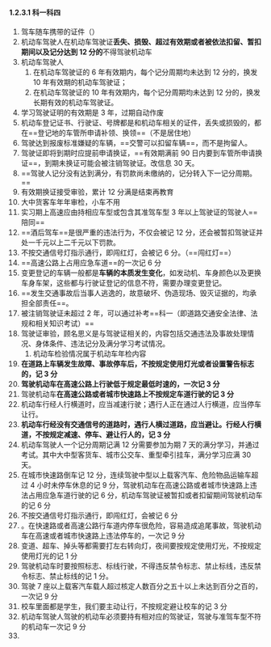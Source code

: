 #### 1.2.3.1 科一科四
1. 驾车随车携带的证件（）
2. 机动车驾驶人在机动车驾驶证**丢失、损毁、超过有效期或者被依法扣留、暂扣期间以及记分达到 12 分的**不得驾驶机动车
3. 机动车驾驶人
	1. 在机动车驾驶证的 6 年有效期内，每个记分周期均未达到 12 分的，换发 10 年有效期的机动车驾驶证；
	2. 在机动车驾驶证的 10 年有效期内，每个记分周期均未达到 12 分的，换发长期有效的机动车驾驶证。
4. 学习驾驶证明的有效期是 3 年，过期自动作废
5. 机动车登记证书、行驶证、号牌都是和机动车相关的证件，丢失或损毁的，都在==登记地的车管所申请补领、换领==（不是居住地）
6. 驾驶达到报废标准嫌疑的车辆，==交警可以扣留车辆==，而不是拘留人。
7. 驾驶证即将到期时应提前申请换证，==有效期满前 90 日内要到车管所申请换证==，到期未换证可能会被注销驾驶证。改信息 30 天。
8. ==驾驶人记分没有达到满分，有罚款尚未缴纳的，记分转入下一记分周期。==
9. 有效期换证接受审验，累计 12 分满是结束再教育
10. 大中货客车年年审检，小车不用
11. 实习期上高速应由持相应车型或包含其准驾车型 3 年以上驾驶证的驾驶人==陪同==
12. ==酒后驾车==是很严重的违法行为，不仅会被记 12 分，还会被暂扣驾驶证并处一千元以上二千元以下罚款。
13. 不按交通信号灯指示通行，即闯红灯，会被记 6 分。（==闯红灯==）
14. ==高速公路上占用应急车道==的一次记 6 分
15. 变更登记的车辆一般都是**车辆的本质发生变化**，如发动机、车身颜色以及更换车身车架，这些都与行驶证登记的信息不符，需要办理变更登记。
16. ==发生交通事故后当事人逃逸的，故意破坏、伪造现场、毁灭证据的，均承担全部责任==。
17. 被注销驾驶证未超过 2 年，可以通过补考==科一（即道路交通安全法律、法规和相关知识考试）==
18. 驾驶证审验，顾名思义是与驾驶证相关的，内容包括交通违法及事故处理情况、身体条件、违法记分及满分学习考试情况。
	1. 机动车检验情况属于机动车年检内容
19. **在道路上车辆发生故障、事故停车后，不按规定使用灯光或者设置警告标志的，记 3 分**
20. **驾驶机动车在高速公路上行驶低于规定最低时速的，一次记 3 分**
21. 驾驶机动车**在高速公路或者城市快速路上不按规定车道行驶的记 3 分**
22. 机动车行经人行横道时，应当减速行驶；遇行人正在通过人行横道，应当停车让行。
23. **机动车行经没有交通信号的道路时，遇行人横过道路，应当避让。行经人行横道，不按规定减速、停车、避让行人的，记 3 分**
24. 机动车驾驶人一个记分周期记满 12 分需要参加为期 7 天的满分学习，并通过考试。其中大中型客货车、城市公交车、重型牵引挂车，满分学习应满 30 天。
25. 在城市快速路倒车记 12 分，连续驾驶中型以上载客汽车、危险物品运输车超过 4 小时未停车休息的记 9 分，驾驶机动车在高速公路或者城市快速路上违法占用应急车道行驶的记 6 分，机动车驾驶证被暂扣或者扣留期间驾驶机动车的记 6 分
26. 不按交通信号灯指示通行，即闯红灯，会被记 6 分
27. 。在快速路或者高速公路行车道内停车很危险，容易造成追尾事故，驾驶机动车在高速或者城市快速路上违法停车的，一次记 9 分
28. 变道、超车、掉头等都需要打左右转向灯，夜间要按规定使用灯光，不按规定使用灯光的记 1 分
29. 驾驶机动车时要按照标志、标线行驶，不得违反禁令标志、禁止标线，违反禁令标志、禁止标线的记 1 分。
30. 驾驶 7 座以上载客汽车载人超过核定人数百分之五十以上未达到百分之百的，一次记 9 分
31. 校车里面都是学生，我们要主动让行，不按规定避让校车的记 3 分
32. 机动车驾驶人驾驶的机动车必须要持有相对应的驾驶证，驾驶与准驾车型不符的机动车一次记 9 分
33. 